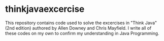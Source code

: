 # thinkjavaexcercise
This repository contains code used to solve the excercises in "Think Java" (2nd edition) authored by Allen Downey and Chris Mayfield. 
I write all of these codes on my own to confirm my understanding in Java Programming.
